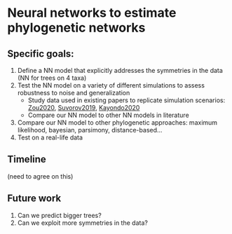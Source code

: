 # Neural networks to estimate phylogenetic networks

## Specific goals:
1. Define a NN model that explicitly addresses the symmetries in the data (NN for trees on 4 taxa)
2. Test the NN model on a variety of different simulations to assess robustness to noise and generalization
    - Study data used in existing papers to replicate simulation scenarios: [Zou2020](https://academic.oup.com/mbe/article/37/5/1495/5685817), [Suvorov2019](https://academic.oup.com/sysbio/article/69/2/221/5559282), [Kayondo2020](https://www.scirp.org/journal/paperinformation.aspx?paperid=99342)
    - Compare our NN model to other NN models in literature
3. Compare our NN model to other phylogenetic approaches: maximum likelihood, bayesian, parsimony, distance-based...
4. Test on a real-life data


## Timeline 
(need to agree on this)


## Future work
1. Can we predict bigger trees?
2. Can we exploit more symmetries in the data?